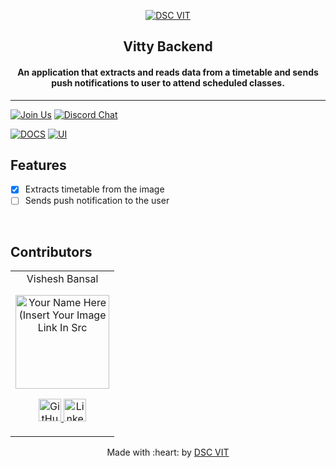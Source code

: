 <p align="center">
<a href="https://dscvit.com">
	<img src="https://user-images.githubusercontent.com/30529572/92081025-fabe6f00-edb1-11ea-9169-4a8a61a5dd45.png" alt="DSC VIT"/>
</a>
	<h2 align="center"> Vitty Backend</h2>
	<h4 align="center"> An application that extracts and reads data from a timetable and sends push notifications to user to attend scheduled classes.</h4>
</p>

---
[![Join Us](https://img.shields.io/badge/Join%20Us-Developer%20Student%20Clubs-red)](https://dsc.community.dev/vellore-institute-of-technology/)
[![Discord Chat](https://img.shields.io/discord/760928671698649098.svg)](https://discord.gg/498KVdSKWR)

[![DOCS](https://img.shields.io/badge/Documentation-see%20docs-green?style=flat-square&logo=appveyor)](INSERT_LINK_FOR_DOCS_HERE) 
  [![UI ](https://img.shields.io/badge/User%20Interface-Link%20to%20UI-orange?style=flat-square&logo=appveyor)](INSERT_UI_LINK_HERE)


## Features
- [X]  Extracts timetable from the image
- [ ]  Sends push notification to the user
<!-- - [ ]  < feature >
- [ ]  < feature > -->

<br>

<!-- ## Dependencies
=======
<!--
## Dependencies
>>>>>>> a5fb32963fe78b31d2541cea9d44401317edf9ed
 - < dependency >
 - < dependency >


## Running


< directions to install > 
```bash
< insert code >
```

< directions to execute >

```bash
< insert code >
```
-->
## Contributors

<table>
	<tr align="center">
		<td>
		Vishesh Bansal
		<p align="center">
			<img src = "https://avatars.githubusercontent.com/u/22132836" width="150" height="150" alt="Your Name Here (Insert Your Image Link In Src">
		</p>
			<p align="center">
				<a href = "https://github.com/VisheshBansal">
					<img src = "http://www.iconninja.com/files/241/825/211/round-collaboration-social-github-code-circle-network-icon.svg" width="36" height = "36" alt="GitHub"/>
				</a>
				<a href = "https://www.linkedin.com/in/bansalvishesh" target="_blank">
					<img src = "http://www.iconninja.com/files/863/607/751/network-linkedin-social-connection-circular-circle-media-icon.svg" width="36" height="36" alt="LinkedIn"/>
				</a>
			</p>
		</td>
	</tr>
</table>

<p align="center">
	Made with :heart: by <a href="https://dscvit.com">DSC VIT</a>
</p>
